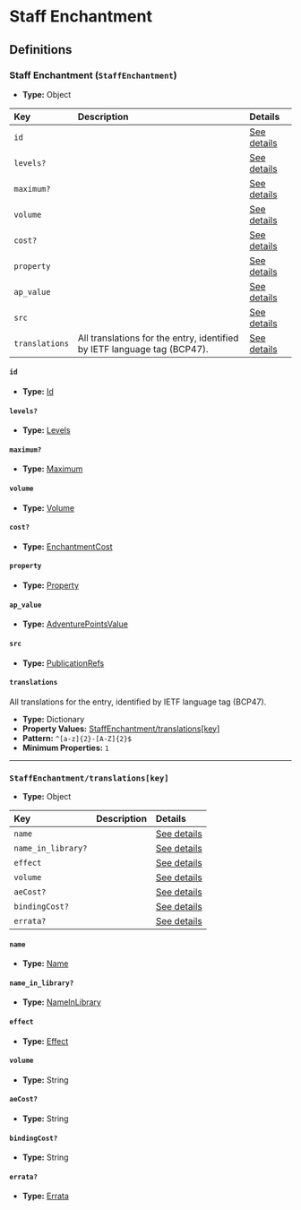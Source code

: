 # Staff Enchantment

## Definitions

### <a name="StaffEnchantment"></a> Staff Enchantment (`StaffEnchantment`)

- **Type:** Object

Key | Description | Details
:-- | :-- | :--
`id` |  | <a href="#StaffEnchantment/id">See details</a>
`levels?` |  | <a href="#StaffEnchantment/levels">See details</a>
`maximum?` |  | <a href="#StaffEnchantment/maximum">See details</a>
`volume` |  | <a href="#StaffEnchantment/volume">See details</a>
`cost?` |  | <a href="#StaffEnchantment/cost">See details</a>
`property` |  | <a href="#StaffEnchantment/property">See details</a>
`ap_value` |  | <a href="#StaffEnchantment/ap_value">See details</a>
`src` |  | <a href="#StaffEnchantment/src">See details</a>
`translations` | All translations for the entry, identified by IETF language tag (BCP47). | <a href="#StaffEnchantment/translations">See details</a>

#### <a name="StaffEnchantment/id"></a> `id`

- **Type:** <a href="../_Activatable.md#Id">Id</a>

#### <a name="StaffEnchantment/levels"></a> `levels?`

- **Type:** <a href="../_Activatable.md#Levels">Levels</a>

#### <a name="StaffEnchantment/maximum"></a> `maximum?`

- **Type:** <a href="../_Activatable.md#Maximum">Maximum</a>

#### <a name="StaffEnchantment/volume"></a> `volume`

- **Type:** <a href="../_Activatable.md#Volume">Volume</a>

#### <a name="StaffEnchantment/cost"></a> `cost?`

- **Type:** <a href="../_Activatable.md#EnchantmentCost">EnchantmentCost</a>

#### <a name="StaffEnchantment/property"></a> `property`

- **Type:** <a href="../_Activatable.md#Property">Property</a>

#### <a name="StaffEnchantment/ap_value"></a> `ap_value`

- **Type:** <a href="../_Activatable.md#AdventurePointsValue">AdventurePointsValue</a>

#### <a name="StaffEnchantment/src"></a> `src`

- **Type:** <a href="../source/_PublicationRef.md#PublicationRefs">PublicationRefs</a>

#### <a name="StaffEnchantment/translations"></a> `translations`

All translations for the entry, identified by IETF language tag (BCP47).

- **Type:** Dictionary
- **Property Values:** <a href="#StaffEnchantment/translations[key]">StaffEnchantment/translations[key]</a>
- **Pattern:** `^[a-z]{2}-[A-Z]{2}$`
- **Minimum Properties:** `1`

---

### <a name="StaffEnchantment/translations[key]"></a> `StaffEnchantment/translations[key]`

- **Type:** Object

Key | Description | Details
:-- | :-- | :--
`name` |  | <a href="#StaffEnchantment/translations[key]/name">See details</a>
`name_in_library?` |  | <a href="#StaffEnchantment/translations[key]/name_in_library">See details</a>
`effect` |  | <a href="#StaffEnchantment/translations[key]/effect">See details</a>
`volume` |  | <a href="#StaffEnchantment/translations[key]/volume">See details</a>
`aeCost?` |  | <a href="#StaffEnchantment/translations[key]/aeCost">See details</a>
`bindingCost?` |  | <a href="#StaffEnchantment/translations[key]/bindingCost">See details</a>
`errata?` |  | <a href="#StaffEnchantment/translations[key]/errata">See details</a>

#### <a name="StaffEnchantment/translations[key]/name"></a> `name`

- **Type:** <a href="../_Activatable.md#Name">Name</a>

#### <a name="StaffEnchantment/translations[key]/name_in_library"></a> `name_in_library?`

- **Type:** <a href="../_Activatable.md#NameInLibrary">NameInLibrary</a>

#### <a name="StaffEnchantment/translations[key]/effect"></a> `effect`

- **Type:** <a href="../_Activatable.md#Effect">Effect</a>

#### <a name="StaffEnchantment/translations[key]/volume"></a> `volume`

- **Type:** String

#### <a name="StaffEnchantment/translations[key]/aeCost"></a> `aeCost?`

- **Type:** String

#### <a name="StaffEnchantment/translations[key]/bindingCost"></a> `bindingCost?`

- **Type:** String

#### <a name="StaffEnchantment/translations[key]/errata"></a> `errata?`

- **Type:** <a href="../source/_Erratum.md#Errata">Errata</a>
